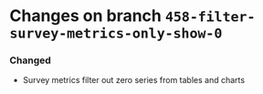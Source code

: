 # Changes on branch `458-filter-survey-metrics-only-show-0`

### Changed
- Survey metrics filter out zero series from tables and charts
